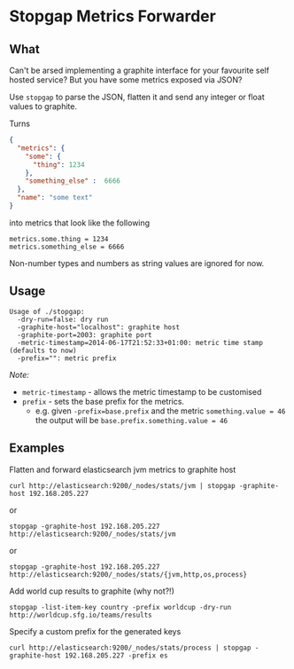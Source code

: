 # Stopgap Metrics Forwarder

## What
Can't be arsed implementing a graphite interface for your favourite 
self hosted service? But you have some metrics exposed via JSON?

Use `stopgap` to parse the JSON, flatten it and send any integer or float values to graphite.


Turns
```json
{
  "metrics": {
    "some": {
      "thing": 1234
    },
    "something_else" :  6666
  },
  "name": "some text"
}
```
into metrics that look like the following
```
metrics.some.thing = 1234
metrics.something_else = 6666
```

Non-number types and numbers as string values are ignored for now.

## Usage
```
Usage of ./stopgap:
  -dry-run=false: dry run
  -graphite-host="localhost": graphite host
  -graphite-port=2003: graphite port
  -metric-timestamp=2014-06-17T21:52:33+01:00: metric time stamp (defaults to now)
  -prefix="": metric prefix
```

*Note:*
* `metric-timestamp` - allows the metric timestamp to be customised
* `prefix` - sets the base prefix for the metrics.
  * e.g. given `-prefix=base.prefix` and the metric `something.value = 46` the output will be `base.prefix.something.value = 46`

## Examples
Flatten and forward elasticsearch jvm metrics to graphite host
```
curl http://elasticsearch:9200/_nodes/stats/jvm | stopgap -graphite-host 192.168.205.227
```
or
```
stopgap -graphite-host 192.168.205.227 http://elasticsearch:9200/_nodes/stats/jvm 
```
or
```
stopgap -graphite-host 192.168.205.227 http://elasticsearch:9200/_nodes/stats/{jvm,http,os,process}
```

Add world cup results to graphite (why not?!)
```
stopgap -list-item-key country -prefix worldcup -dry-run http://worldcup.sfg.io/teams/results
```

Specify a custom prefix for the generated keys
```
curl http://elasticsearch:9200/_nodes/stats/process | stopgap -graphite-host 192.168.205.227 -prefix es
```
